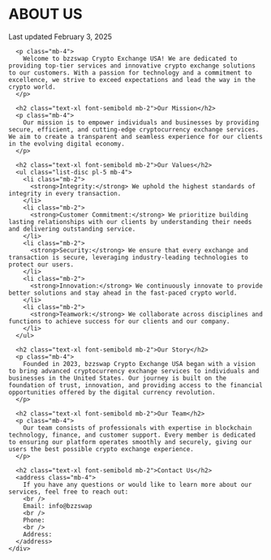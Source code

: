 <!DOCTYPE html>
<html lang="en">
  <head>
    <meta charset="UTF-8" />
    <meta name="viewport" content="width=device-width, initial-scale=1.0" />
    <title>About Us</title>
  </head>

  <body class="text-muted-800 dark:text-muted-200 text-md">
    <div class="container mx-auto p-4">
      <h1 class="text-6xl font-bold mb-4">ABOUT US</h1>
      <p class="text-sm text-muted-600 dark:text-muted-400 mb-8">
        Last updated February 3, 2025
      </p>

      <p class="mb-4">
        Welcome to bzzswap Crypto Exchange USA! We are dedicated to providing top-tier services and innovative crypto exchange solutions to our customers. With a passion for technology and a commitment to excellence, we strive to exceed expectations and lead the way in the crypto world.
      </p>

      <h2 class="text-xl font-semibold mb-2">Our Mission</h2>
      <p class="mb-4">
        Our mission is to empower individuals and businesses by providing secure, efficient, and cutting-edge cryptocurrency exchange services. We aim to create a transparent and seamless experience for our clients in the evolving digital economy.
      </p>

      <h2 class="text-xl font-semibold mb-2">Our Values</h2>
      <ul class="list-disc pl-5 mb-4">
        <li class="mb-2">
          <strong>Integrity:</strong> We uphold the highest standards of integrity in every transaction.
        </li>
        <li class="mb-2">
          <strong>Customer Commitment:</strong> We prioritize building lasting relationships with our clients by understanding their needs and delivering outstanding service.
        </li>
        <li class="mb-2">
          <strong>Security:</strong> We ensure that every exchange and transaction is secure, leveraging industry-leading technologies to protect our users.
        </li>
        <li class="mb-2">
          <strong>Innovation:</strong> We continuously innovate to provide better solutions and stay ahead in the fast-paced crypto world.
        </li>
        <li class="mb-2">
          <strong>Teamwork:</strong> We collaborate across disciplines and functions to achieve success for our clients and our company.
        </li>
      </ul>

      <h2 class="text-xl font-semibold mb-2">Our Story</h2>
      <p class="mb-4">
        Founded in 2023, bzzswap Crypto Exchange USA began with a vision to bring advanced cryptocurrency exchange services to individuals and businesses in the United States. Our journey is built on the foundation of trust, innovation, and providing access to the financial opportunities offered by the digital currency revolution.
      </p>

      <h2 class="text-xl font-semibold mb-2">Our Team</h2>
      <p class="mb-4">
        Our team consists of professionals with expertise in blockchain technology, finance, and customer support. Every member is dedicated to ensuring our platform operates smoothly and securely, giving our users the best possible crypto exchange experience.
      </p>

      <h2 class="text-xl font-semibold mb-2">Contact Us</h2>
      <address class="mb-4">
        If you have any questions or would like to learn more about our services, feel free to reach out:
        <br />
        Email: info@bzzswap
        <br />
        Phone: 
        <br />
        Address: 
      </address>
    </div>
  </body>
</html>

